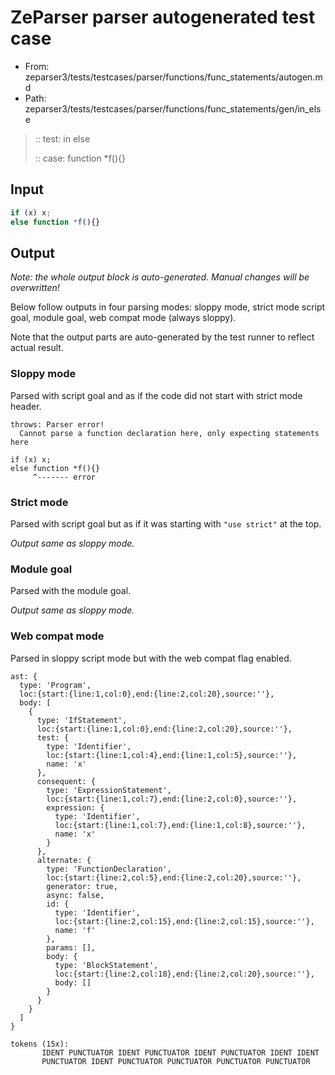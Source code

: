 # ZeParser parser autogenerated test case

- From: zeparser3/tests/testcases/parser/functions/func_statements/autogen.md
- Path: zeparser3/tests/testcases/parser/functions/func_statements/gen/in_else

> :: test: in else
>
> :: case: function *f(){}

## Input


`````js
if (x) x;
else function *f(){}
`````

## Output

_Note: the whole output block is auto-generated. Manual changes will be overwritten!_

Below follow outputs in four parsing modes: sloppy mode, strict mode script goal, module goal, web compat mode (always sloppy).

Note that the output parts are auto-generated by the test runner to reflect actual result.

### Sloppy mode

Parsed with script goal and as if the code did not start with strict mode header.

`````
throws: Parser error!
  Cannot parse a function declaration here, only expecting statements here

if (x) x;
else function *f(){}
     ^------- error
`````

### Strict mode

Parsed with script goal but as if it was starting with `"use strict"` at the top.

_Output same as sloppy mode._

### Module goal

Parsed with the module goal.

_Output same as sloppy mode._

### Web compat mode

Parsed in sloppy script mode but with the web compat flag enabled.

`````
ast: {
  type: 'Program',
  loc:{start:{line:1,col:0},end:{line:2,col:20},source:''},
  body: [
    {
      type: 'IfStatement',
      loc:{start:{line:1,col:0},end:{line:2,col:20},source:''},
      test: {
        type: 'Identifier',
        loc:{start:{line:1,col:4},end:{line:1,col:5},source:''},
        name: 'x'
      },
      consequent: {
        type: 'ExpressionStatement',
        loc:{start:{line:1,col:7},end:{line:2,col:0},source:''},
        expression: {
          type: 'Identifier',
          loc:{start:{line:1,col:7},end:{line:1,col:8},source:''},
          name: 'x'
        }
      },
      alternate: {
        type: 'FunctionDeclaration',
        loc:{start:{line:2,col:5},end:{line:2,col:20},source:''},
        generator: true,
        async: false,
        id: {
          type: 'Identifier',
          loc:{start:{line:2,col:15},end:{line:2,col:15},source:''},
          name: 'f'
        },
        params: [],
        body: {
          type: 'BlockStatement',
          loc:{start:{line:2,col:18},end:{line:2,col:20},source:''},
          body: []
        }
      }
    }
  ]
}

tokens (15x):
       IDENT PUNCTUATOR IDENT PUNCTUATOR IDENT PUNCTUATOR IDENT IDENT
       PUNCTUATOR IDENT PUNCTUATOR PUNCTUATOR PUNCTUATOR PUNCTUATOR
`````

